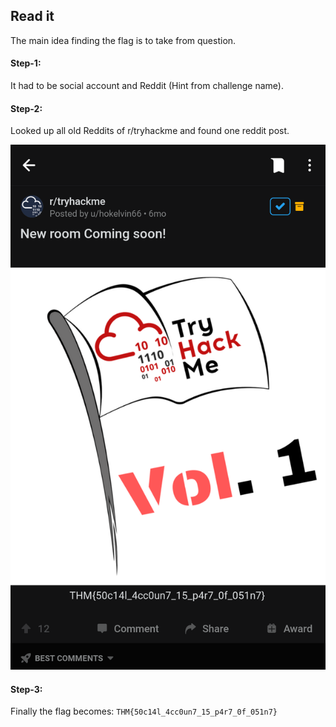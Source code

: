 ## Read it
The main idea finding the flag is to take from question.

#### Step-1:
It had to be social account and Reddit (Hint from challenge name).

#### Step-2:
Looked up all old Reddits of r/tryhackme and found one reddit post. 

<img src="Flag.png">

#### Step-3:
Finally the flag becomes:
`THM{50c14l_4cc0un7_15_p4r7_0f_051n7}`